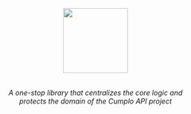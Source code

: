 <div align="center">
  <img src="https://github.com/cnsfeir/cumplo-common/assets/58790635/8147fda3-e9a1-4462-9dc3-4d958ae884b8" height="130"/>
</div>

<br>
<p align="center">
    <em>
      A one-stop library that centralizes the core logic and <br> protects the domain of the Cumplo API project
    </em>
</p>
<br>
